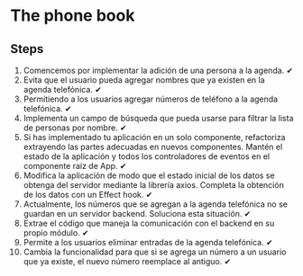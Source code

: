 # The phone book

## Steps

1. Comencemos por implementar la adición de una persona a la agenda. ✔
2. Evita que el usuario pueda agregar nombres que ya existen en la agenda telefónica. ✔
3. Permitiendo a los usuarios agregar números de teléfono a la agenda telefónica. ✔
4. Implementa un campo de búsqueda que pueda usarse para filtrar la lista de personas por nombre. ✔
5. Si has implementado tu aplicación en un solo componente, refactoriza extrayendo las partes adecuadas en nuevos componentes. Mantén el estado de la aplicación y todos los controladores de eventos en el componente raíz de App. ✔
6. Modifica la aplicación de modo que el estado inicial de los datos se obtenga del servidor mediante la librería axios. Completa la obtención de los datos con un Effect hook. ✔
7. Actualmente, los números que se agregan a la agenda telefónica no se guardan en un servidor backend. Soluciona esta situación. ✔
8. Extrae el código que maneja la comunicación con el backend en su propio módulo. ✔
9. Permite a los usuarios eliminar entradas de la agenda telefónica. ✔
10. Cambia la funcionalidad para que si se agrega un número a un usuario que ya existe, el nuevo número reemplace al antiguo. ✔